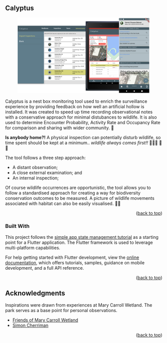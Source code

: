 <!-- ABOUT THE PROJECT -->
<a id="readme-top"></a>
## Calyptus 

<figure>
    <center>
    <img src="./assets/sample/screenshots.png">
    <center>
</figure>

Calyptus is a nest box monitoring tool used to enrich the surveillance experience by providing feedback on how well an artificial hollow is installed. It was created to speed up time recording observational notes with a conservative approach for minimal distubances to wildlife. It is also used to determine Encounter Probability, Activity Rate and Occupancy Rate for comparison and sharing with wider community. 👀

**Is anybody home?!** A physical inspection can potentially disturb wildlife, so time spent should be kept at a minimum.. *wildlife always comes first!!* 🦆🦉🦇 🦜 🦅

The tool follows a three step approach:
* A distant observation;
* A close external examination; and 
* An internal inspection;

Of course wildlife occurrences are opportunistic, the tool allows you to follow a standardised approach for creating a way for biodiversity conservation outcomes to be measured. A picture of wildlife movements associated with habitat can also be easily visualised. 💚💚

<p align="right">(<a href="#readme-top">back to top</a>)</p>

### Built With

This project follows the
[simple app state management
tutorial](https://flutter.dev/docs/development/data-and-backend/state-mgmt/simple) as a starting 
point for a Flutter application. The Flutter framework is used to leverage multi-platform
capabilities.

For help getting started with Flutter development, view the
[online documentation](https://flutter.dev/docs), which offers tutorials,
samples, guidance on mobile development, and a full API reference.

<p align="right">(<a href="#readme-top">back to top</a>)</p>

<!-- ACKNOWLEDGMENTS -->
## Acknowledgments

Inspirations were drawn from experiences at Mary Carroll Wetland. The park serves as a base point
for personal observations.

* [Friends of Mary Carroll Wetland](https://www.sercul.org.au/marycarroll/)
* [Simon Cherriman](https://www.simoncherriman.com.au/)

<p align="right">(<a href="#readme-top">back to top</a>)</p>
